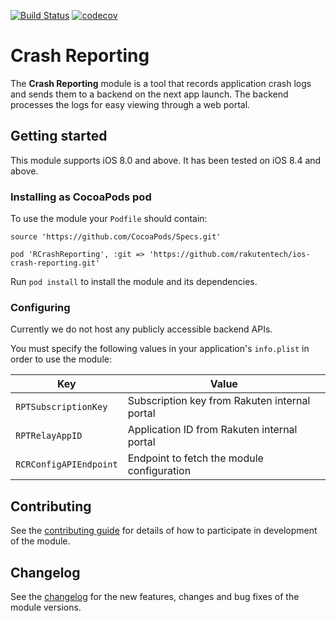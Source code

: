 [![Build Status](https://travis-ci.org/rakutentech/ios-crash-reporting.svg?branch=master)](https://travis-ci.org/rakutentech/ios-crash-reporting)
[![codecov](https://codecov.io/gh/rakutentech/ios-crash-reporting/branch/master/graph/badge.svg)](https://codecov.io/gh/rakutentech/ios-crash-reporting)


# Crash Reporting

The **Crash Reporting** module is a tool that records application crash logs and sends them to a backend on the next app launch. The backend processes the logs for easy viewing through a web portal.

## Getting started

This module supports iOS 8.0 and above. It has been tested on iOS 8.4 and above.

### Installing as CocoaPods pod

To use the module your `Podfile` should contain:

    source 'https://github.com/CocoaPods/Specs.git'

    pod 'RCrashReporting', :git => 'https://github.com/rakutentech/ios-crash-reporting.git'

Run `pod install` to install the module and its dependencies.

### Configuring

Currently we do not host any publicly accessible backend APIs.

You must specify the following values in your application's `info.plist` in order to use the module:

| Key | Value |
|------|------|
| `RPTSubscriptionKey` | Subscription key from Rakuten internal portal |
| `RPTRelayAppID` | Application ID from Rakuten internal portal |
| `RCRConfigAPIEndpoint` | Endpoint to fetch the module configuration |

## Contributing

See the [contributing guide](CONTRIBUTING.md) for details of how to participate in development of the module.

## Changelog

See the [changelog](CHANGELOG.md) for the new features, changes and bug fixes of the module versions.
